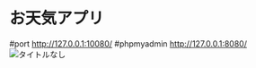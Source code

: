 
# お天気アプリ


#port
http://127.0.0.1:10080/
#phpmyadmin
http://127.0.0.1:8080/
![タイトルなし](https://user-images.githubusercontent.com/67478234/111423301-6d31e380-8733-11eb-81f4-3c58251168c6.gif)
